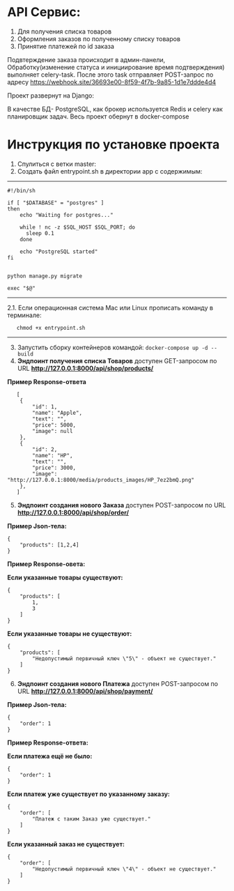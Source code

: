 # API Сервис:
1) Для получения списка товаров
2) Оформления заказов по полученному списку товаров
3) Принятие платежей по id заказа

Подвтерждение заказа происходит в админ-панели,
Обработку(изменение статуса и инициирование время подтверждения) выполняет celery-task.
После этого task отправляет POST-запрос по адресу https://webhook.site/36693e00-8f59-4f7b-9a85-1d1e7ddde4d4

Проект развернут на Django:

В качестве БД- PostgreSQL, как брокер используется Redis и сelery как планировщик задач.
Весь проект обернут в docker-compose



# Инструкция по установке проекта
1. Спулиться с ветки master:
2. Создать файл entrypoint.sh в директории app c содержимым:
__________________________________________________________________________________________
```
#!/bin/sh

if [ "$DATABASE" = "postgres" ]
then
    echo "Waiting for postgres..."

    while ! nc -z $SQL_HOST $SQL_PORT; do
      sleep 0.1
    done

    echo "PostgreSQL started"
fi


python manage.py migrate

exec "$@"
```
_________________________________________________________________________________________
2.1. Если операционная система Mac или Linux прописать команду в терминале:
```
   chmod +x entrypoint.sh
```
__________________________________________________________________________________________


3. Запустить сборку контейнеров командой: ```docker-compose up -d --build```
4. <b>Эндпоинт получения списка Товаров</b> доступен GET-запросом по URL **http://127.0.0.1:8000/api/shop/products/**


<b>Пример Response-ответа</b>
~~~
   [
    {
        "id": 1,
        "name": "Apple",
        "text": "",
        "price": 5000,
        "image": null
    },
    {
        "id": 2,
        "name": "HP",
        "text": "",
        "price": 3000,
        "image": "http://127.0.0.1:8000/media/products_images/HP_7ez2bmQ.png"
    },
   ]
~~~

5. <b>Эндпоинт создания нового Заказа</b> доступен POST-запросом по URL **http://127.0.0.1:8000/api/shop/order/**

<b>Пример Json-тела:</b>
~~~
{
    "products": [1,2,4]
}
~~~
<b>Пример Response-овета:</b>

<b>Если указанные товары существуют:</b>
~~~
{
    "products": [
        1,
        3
    ]
}
~~~

<b>Если указанные товары не существуют:</b>
~~~
{
    "products": [
        "Недопустимый первичный ключ \"5\" - объект не существует."
    ]
}
~~~


6. <b>Эндпоинт создания нового Платежа</b> доступен POST-запросом по URL **http://127.0.0.1:8000/api/shop/payment/**

<b>Пример Json-тела:</b>
~~~
{
    "order": 1
}
~~~

<b>Пример Response-ответа:</b>

<b>Если платежа ещё не было:</b>
~~~
{
    "order": 1
}
~~~
<b>Если платеж уже существует по указанному заказу:</b>
~~~
{
    "order": [
        "Платеж с таким Заказ уже существует."
    ]
}
~~~
<b>Если указанный заказ не существует:</b>
~~~
{
    "order": [
        "Недопустимый первичный ключ \"4\" - объект не существует."
    ]
}
~~~

